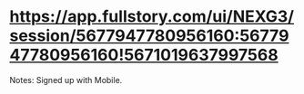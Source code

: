 # https://app.fullstory.com/ui/NEXG3/session/5677947780956160:5677947780956160!5671019637997568

Notes: Signed up with Mobile.